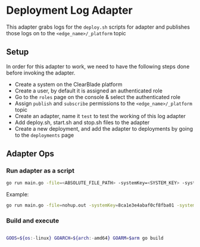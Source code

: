 # Deployment Log Adapter

This adapter grabs logs for the `deploy.sh` scripts for adapter and publishes those logs on to the `<edge_name>/_platform` topic

## Setup

In order for this adapter to work, we need to have the following steps done before invoking the adapter. 
- Create a system on the ClearBlade platform
- Create a user, by default it is assigned an authenticated role
- Go to the `roles` page on the console & select the authenticated role
- Assign `publish` and `subscribe` permissions to the `<edge_name>/_platform` topic
- Create an adapter, name it `test` to test the working of this log adapter
- Add deploy.sh, start.sh and stop.sh files to the adapter
- Create a new deployment, and add the adapter to deployments by going to the `deployments` page

## Adapter Ops

### Run adapter as a script

```bash
go run main.go -file=<ABSOLUTE_FILE_PATH> -systemKey=<SYSTEM_KEY> -systemSecret=<SYSTEM_SECRET> -platformURL=<PLATFORM_URL> -email=<USER_EMAIL> -password=<PASSWORD> -messagingURL=<MESSAGING_URL>
```

Example: 

```bash
go run main.go -file=nohup.out -systemKey=8ca1e3e4abaf0cf8fba01 -systemSecret=8CA1E3E40BCAE6949F8535 -platformURL=https://dev.clearblade.com -email=logger@clearblade.com -password=aaaaaa -messagingURL=dev.clearblade.com:1883
```

### Build and execute

```bash

GOOS=${os:-linux} GOARCH=${arch:-amd64} GOARM=$arm go build
```


